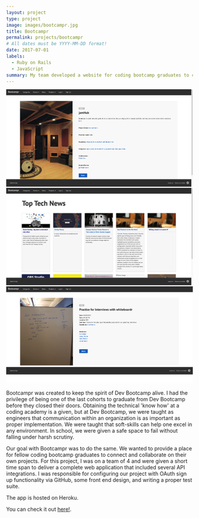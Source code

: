 ```yaml
---
layout: project
type: project
image: images/bootcampr.jpg
title: Bootcampr
permalink: projects/bootcampr
# All dates must be YYYY-MM-DD format!
date: 2017-07-01
labels:
  - Ruby on Rails
  - JavaScript
summary: My team developed a website for coding bootcamp graduates to connect and collaborate.
---
```


<div class="ui small rounded images">
  <img class="ui image" src="../images/bootcampr-project.png">
  <img class="ui image" src="../images/bootcampr-news.png">
  <img class="ui image" src="../images/bootcampr-event.png">
</div>

Bootcampr was created to keep the spirit of Dev Bootcamp alive. I had the privilege of being one of the last cohorts to graduate from Dev Bootcamp before they closed their doors. Obtaining the technical 'know how' at a coding academy is a given, but at Dev Bootcamp, we were taught as engineers that communication within an organization is as important as proper implementation. We were taught that soft-skills can help one excel in any environment. In school, we were given a safe space to fail without falling under harsh scrutiny.

Our goal with Bootcampr was to do the same. We wanted to provide a place for fellow coding bootcamp graduates to connect and collaborate on their own projects. For this project, I was on a team of 4 and were given a short time span to deliver a complete web application that included several API integrations. I was responsible for configuring our project with OAuth sign up functionality via GitHub, some front end design, and writing a proper test suite.

The app is hosted on Heroku.

You can check it out [here!](http://www.bootcampr.herokuapp.com).
